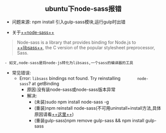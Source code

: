 ## <center>ubuntu下node-sass报错</center>

- 问题来源:
npm install 引入gulp-sass模块,运行gulp时出错

- 关于[++node-sass++](https://github.com/sass/node-sass#node-sass)
> Node-sass is a library that provides binding for Node.js to [++libsass++](https://github.com/sass/libsass#libsass), the C version of the popular stylesheet preprocessor, Sass.

	- 如文,node-sass是将node-js转化为libsass,一个sass的编译器的工具

- 常见错误:
	- Error: `libsass` bindings not found. Try reinstalling `		node-	sass`? at getBinding
		- 原因:没有装node-sass或node-sass版本异常
		- 解决:
			- (未装)sudo npm install node-sass -g 
			- (重装)npm reinstall node-sass(不可用uninstall+install方法,具体原因请看[++这里++](http://stackoverflow.com/questions/29461831/libsass-bindings-not-found-when-using-node-sass-in-nodejs))
			- (重装gulp-sass)npm remove gulp-sass && npm install 				gulp-sass
			


